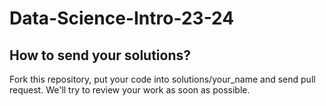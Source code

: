 # Data-Science-Intro-23-24

## How to send your solutions?

Fork this repository, put your code into solutions/your_name and send pull request. We'll try to review your work as soon as possible.
